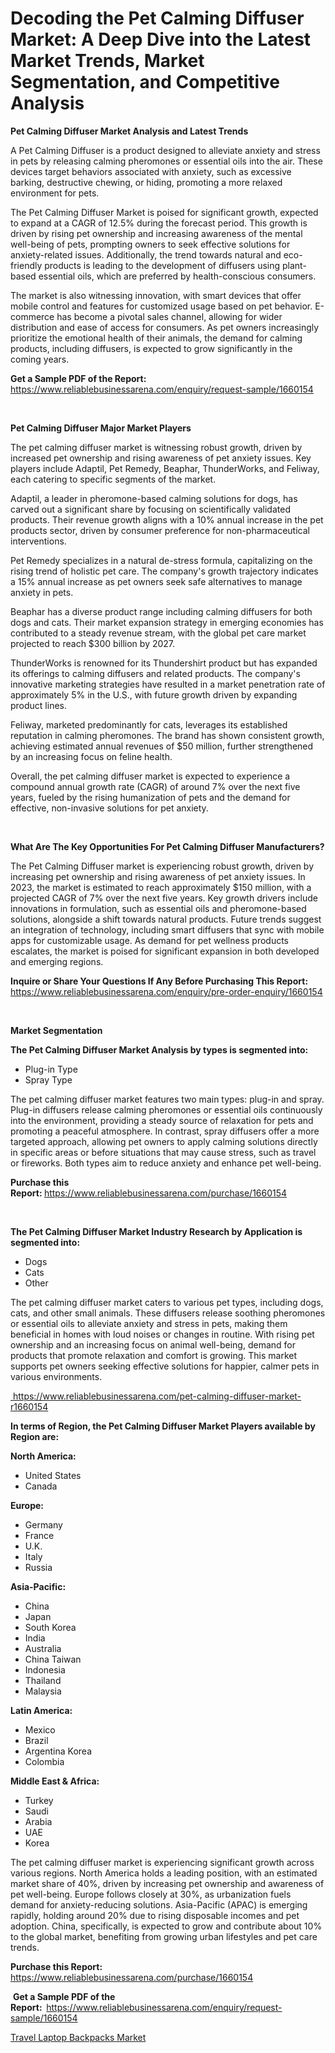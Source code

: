 <p><h1>Decoding the Pet Calming Diffuser Market: A Deep Dive into the Latest Market Trends, Market Segmentation, and Competitive Analysis</h1></p><p><strong>Pet Calming Diffuser Market Analysis and Latest Trends</strong></p>
<p><p>A Pet Calming Diffuser is a product designed to alleviate anxiety and stress in pets by releasing calming pheromones or essential oils into the air. These devices target behaviors associated with anxiety, such as excessive barking, destructive chewing, or hiding, promoting a more relaxed environment for pets.</p><p>The Pet Calming Diffuser Market is poised for significant growth, expected to expand at a CAGR of 12.5% during the forecast period. This growth is driven by rising pet ownership and increasing awareness of the mental well-being of pets, prompting owners to seek effective solutions for anxiety-related issues. Additionally, the trend towards natural and eco-friendly products is leading to the development of diffusers using plant-based essential oils, which are preferred by health-conscious consumers.</p><p>The market is also witnessing innovation, with smart devices that offer mobile control and features for customized usage based on pet behavior. E-commerce has become a pivotal sales channel, allowing for wider distribution and ease of access for consumers. As pet owners increasingly prioritize the emotional health of their animals, the demand for calming products, including diffusers, is expected to grow significantly in the coming years.</p></p>
<p><strong>Get a Sample PDF of the Report:&nbsp;</strong> <a href="https://www.reliablebusinessarena.com/enquiry/request-sample/1660154?utm_campaign=2264&utm_medium=2&utm_source=Github&utm_content=ia&utm_term=08022025&utm_id=pet-calming-diffuser">https://www.reliablebusinessarena.com/enquiry/request-sample/1660154</a></p>
<p>&nbsp;</p>
<p><strong>Pet Calming Diffuser Major Market Players</strong></p>
<p><p>The pet calming diffuser market is witnessing robust growth, driven by increased pet ownership and rising awareness of pet anxiety issues. Key players include Adaptil, Pet Remedy, Beaphar, ThunderWorks, and Feliway, each catering to specific segments of the market.</p><p>Adaptil, a leader in pheromone-based calming solutions for dogs, has carved out a significant share by focusing on scientifically validated products. Their revenue growth aligns with a 10% annual increase in the pet products sector, driven by consumer preference for non-pharmaceutical interventions.</p><p>Pet Remedy specializes in a natural de-stress formula, capitalizing on the rising trend of holistic pet care. The company's growth trajectory indicates a 15% annual increase as pet owners seek safe alternatives to manage anxiety in pets. </p><p>Beaphar has a diverse product range including calming diffusers for both dogs and cats. Their market expansion strategy in emerging economies has contributed to a steady revenue stream, with the global pet care market projected to reach $300 billion by 2027.</p><p>ThunderWorks is renowned for its Thundershirt product but has expanded its offerings to calming diffusers and related products. The company's innovative marketing strategies have resulted in a market penetration rate of approximately 5% in the U.S., with future growth driven by expanding product lines.</p><p>Feliway, marketed predominantly for cats, leverages its established reputation in calming pheromones. The brand has shown consistent growth, achieving estimated annual revenues of $50 million, further strengthened by an increasing focus on feline health.</p><p>Overall, the pet calming diffuser market is expected to experience a compound annual growth rate (CAGR) of around 7% over the next five years, fueled by the rising humanization of pets and the demand for effective, non-invasive solutions for pet anxiety.</p></p>
<p>&nbsp;</p>
<p><strong>What Are The Key Opportunities For Pet Calming Diffuser Manufacturers?</strong></p>
<p><p>The Pet Calming Diffuser market is experiencing robust growth, driven by increasing pet ownership and rising awareness of pet anxiety issues. In 2023, the market is estimated to reach approximately $150 million, with a projected CAGR of 7% over the next five years. Key growth drivers include innovations in formulation, such as essential oils and pheromone-based solutions, alongside a shift towards natural products. Future trends suggest an integration of technology, including smart diffusers that sync with mobile apps for customizable usage. As demand for pet wellness products escalates, the market is poised for significant expansion in both developed and emerging regions.</p></p>
<p><strong>Inquire or Share Your Questions If Any Before Purchasing This Report:</strong> <a href="https://www.reliablebusinessarena.com/enquiry/pre-order-enquiry/1660154?utm_campaign=2264&utm_medium=2&utm_source=Github&utm_content=ia&utm_term=08022025&utm_id=pet-calming-diffuser">https://www.reliablebusinessarena.com/enquiry/pre-order-enquiry/1660154</a></p>
<p>&nbsp;</p>
<p><strong>Market Segmentation</strong></p>
<p><strong>The Pet Calming Diffuser Market Analysis by types is segmented into:</strong></p>
<p><ul><li>Plug-in Type</li><li>Spray Type</li></ul></p>
<p><p>The pet calming diffuser market features two main types: plug-in and spray. Plug-in diffusers release calming pheromones or essential oils continuously into the environment, providing a steady source of relaxation for pets and promoting a peaceful atmosphere. In contrast, spray diffusers offer a more targeted approach, allowing pet owners to apply calming solutions directly in specific areas or before situations that may cause stress, such as travel or fireworks. Both types aim to reduce anxiety and enhance pet well-being.</p></p>
<p><strong>Purchase this Report:&nbsp;</strong><a href="https://www.reliablebusinessarena.com/purchase/1660154?utm_campaign=2264&utm_medium=2&utm_source=Github&utm_content=ia&utm_term=08022025&utm_id=pet-calming-diffuser">https://www.reliablebusinessarena.com/purchase/1660154</a></p>
<p>&nbsp;</p>
<p><strong>The Pet Calming Diffuser Market Industry Research by Application is segmented into:</strong></p>
<p><ul><li>Dogs</li><li>Cats</li><li>Other</li></ul></p>
<p><p>The pet calming diffuser market caters to various pet types, including dogs, cats, and other small animals. These diffusers release soothing pheromones or essential oils to alleviate anxiety and stress in pets, making them beneficial in homes with loud noises or changes in routine. With rising pet ownership and an increasing focus on animal well-being, demand for products that promote relaxation and comfort is growing. This market supports pet owners seeking effective solutions for happier, calmer pets in various environments.</p></p>
<p><a href="https://www.reliablebusinessarena.com/pet-calming-diffuser-market-r1660154?utm_campaign=2264&utm_medium=2&utm_source=Github&utm_content=ia&utm_term=08022025&utm_id=pet-calming-diffuser">&nbsp;https://www.reliablebusinessarena.com/pet-calming-diffuser-market-r1660154</a></p>
<p><strong>In terms of Region, the Pet Calming Diffuser Market Players available by Region are:</strong></p>
<p>
    <p> <strong> North America: </strong>
        <ul>
            <li>United States</li>
            <li>Canada</li>
        </ul>
        </p> 
    <p> <strong> Europe: </strong>
        <ul>
            <li>Germany</li>
            <li>France</li>
            <li>U.K.</li>
            <li>Italy</li>
            <li>Russia</li>
        </ul>
        </p> 
    <p> <strong> Asia-Pacific: </strong>
        <ul>
            <li>China</li>
            <li>Japan</li>
            <li>South Korea</li>
            <li>India</li>
            <li>Australia</li>
            <li>China Taiwan</li>
            <li>Indonesia</li>
            <li>Thailand</li>
            <li>Malaysia</li>
        </ul>
        </p> 
    <p> <strong> Latin America: </strong>
        <ul>
            <li>Mexico</li>
            <li>Brazil</li>
            <li>Argentina Korea</li>
            <li>Colombia</li>
        </ul>
        </p> 
    <p> <strong> Middle East & Africa: </strong>
        <ul>
            <li>Turkey</li>
            <li>Saudi</li>
            <li>Arabia</li>
            <li>UAE</li>
            <li>Korea</li>
        </ul>
    </p>
    </p>
<p><p>The pet calming diffuser market is experiencing significant growth across various regions. North America holds a leading position, with an estimated market share of 40%, driven by increasing pet ownership and awareness of pet well-being. Europe follows closely at 30%, as urbanization fuels demand for anxiety-reducing solutions. Asia-Pacific (APAC) is emerging rapidly, holding around 20% due to rising disposable incomes and pet adoption. China, specifically, is expected to grow and contribute about 10% to the global market, benefiting from growing urban lifestyles and pet care trends.</p></p>
<p><strong>Purchase this Report: </strong><a href="https://www.reliablebusinessarena.com/purchase/1660154?utm_campaign=2264&utm_medium=2&utm_source=Github&utm_content=ia&utm_term=08022025&utm_id=pet-calming-diffuser">https://www.reliablebusinessarena.com/purchase/1660154</a></p>
<p>&nbsp;<strong>Get a Sample PDF of the Report:&nbsp;&nbsp;</strong><a href="https://www.reliablebusinessarena.com/enquiry/request-sample/1660154?utm_campaign=2264&utm_medium=2&utm_source=Github&utm_content=ia&utm_term=08022025&utm_id=pet-calming-diffuser">https://www.reliablebusinessarena.com/enquiry/request-sample/1660154</a></p>
<p><strong></strong></p>
<p><p><a href="https://github.com/princessbartram3/Market-Research-Report-List-1/blob/main/travel-laptop-backpacks-market.md?utm_campaign=2264&utm_medium=2&utm_source=Github&utm_content=ia&utm_term=08022025&utm_id=pet-calming-diffuser">Travel Laptop Backpacks Market</a></p></p>
